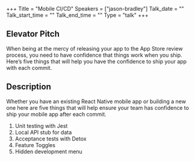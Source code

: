 +++
Title = "Mobile CI/CD"
Speakers = ["jason-bradley"]
Talk_date = ""
Talk_start_time = ""
Talk_end_time = ""
Type = "talk"
+++

## Elevator Pitch

When being at the mercy of releasing your app to the App Store review process, you need to have confidence that things work when you ship. Here’s five things that will help you have the confidence to ship your app with each commit.

## Description

Whether you have an existing React Native mobile app or building a new one here are five things that will help ensure your team has confidence to ship your mobile app after each commit.

1. Unit testing with Jest
2. Local API stub for data
3. Acceptance tests with Detox
4. Feature Toggles
5. Hidden development menu
